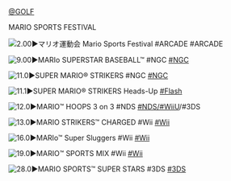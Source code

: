 <!--

<details>
<summary>layout: page
title: "Mario Sports"
permalink: https://jeuxsf.github.io/JSF/nintendo/sports/

</details>
  
#### hidden field with metadata

-->

[@GOLF](@mariogolf.md)

MARIO SPORTS FESTIVAL

![2.00►マリオ運動会 Mario Sports Festival #ARCADE](https://mario.wiki.gallery/images/c/c3/Unkurukai.png)
#ARCADE

![9.00►MARIo SUPERSTAR BASEBALL™ #NGC](https://www.mobygames.com/images/covers/l/64595-mario-superstar-baseball-gamecube-front-cover.jpg)
[#NGC]()

![11.0►SUPER MARIO® STRIKERS #NGC](https://www.mobygames.com/images/covers/l/57320-super-mario-strikers-gamecube-front-cover.jpg)
[#NGC]()

![11.1►SUPER MARIO® STRIKERS Heads-Up](https://mario.wiki.gallery/images/4/45/Headsup1.jpg)
[#Flash](https://archive.org/details/strikersheadsup)

![12.0►MARIO™ HOOPS 3 on 3 #NDS](https://www.mobygames.com/images/covers/l/69510-mario-hoops-3-on-3-nintendo-ds-front-cover.jpg)
[#NDS/#WiiU]()/#3DS

![13.0►MARIO STRIKERS™ CHARGED #Wii](https://www.mobygames.com/images/covers/l/130638-mario-strikers-charged-wii-front-cover.jpg)
[#Wii]()

![16.0►MARIo™ Super Sluggers #Wii](https://www.mobygames.com/images/covers/l/121532-mario-super-sluggers-wii-front-cover.jpg)
[#Wii]()

![19.0►MARIO™ SPORTS MIX #Wii](https://www.mobygames.com/images/covers/l/312167-mario-sports-mix-wii-front-cover.jpg)
[#Wii]()

![28.0►MARIO SPORTS™ SUPER STARS #3DS](https://www.mobygames.com/images/covers/l/497101-mario-sports-superstars-nintendo-3ds-front-cover.jpg)
[#3DS]()
